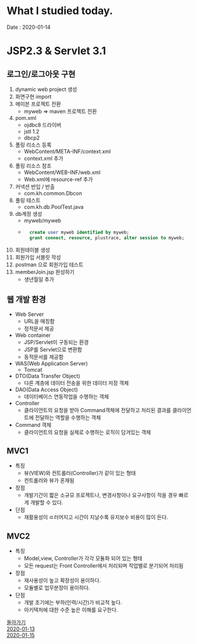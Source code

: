 # What I studied today.
Date : 2020-01-14

# JSP2.3 & Servlet 3.1
## 로그인/로그아웃 구현
1. dynamic web project 생성
2. 화면구현 import
3. 메이븐 프로젝트 전환
    - myweb => maven 프로젝트 전환
4. pom.xml
    - ojdbc8 드라이버
    - jstl 1.2
    - dbcp2
5. 풀링 리소스 등록
    - WebContent/META-INF/context.xml
    - context.xml 추가
6. 풀링 리소스 참조
    - WebContent/WEB-INF/web.xml
    - Web.xml에 resource-ref 추가
7. 커넥션 반입 / 반출
    - com.kh.common.Dbcon
8. 풀링 테스트
    - com.kh.db.PoolTest.java
9. db계정 생성 
    - myweb/myweb
    - ```sql
        create user myweb identified by myweb;
        grant connect, resource, plustrace, alter session to myweb;
        ```
10. 회원테이블 생성
11. 회원가입 서블릿 작성
12. postman 으로 회원가입 테스트
13. memberJoin.jsp 완성하기
    - 생년월일 추가
## 웹 개발 환경
- Web Server
    - URL을 매칭함
    - 정적문서 제공
- Web container
    - JSP/Servlet이 구동되는 환경
    - JSP를 Servlet으로 변환함
    - 동적문서를 제공함
- WAS(Web Application Server)
    - Tomcat 
- DTO(Data Transfer Object) 
    - 다른 계층에 데이터 전송을 위한 데이터 저장 객체
- DAO(Data Access Object)
    - 데이터베이스 연동작업을 수행하는 객체
- Controller
    - 클라이언트의 요청을 받아 Command객체에 전달하고 처리된 결과를 클라이언트에 전달하는 역할을 수행하는 객체
- Command 객체
    - 클라이언트의 요청을 실제로 수행하는 로직이 담겨있는 객체
## MVC1
- 특징
    - 뷰(VIEW)와 컨트롤러(Controller)가 같이 있는 형태
    - 컨트롤러와 뷰가 혼재됨
- 장점
    - 개발기간이 짧은 소규모 프로젝트나, 변경사항이나 요구사항이 적을 경우 빠르게 개발할 수 있다.
- 단점
    - 재활용성이 ㄸ러어지고 시간이 지날수록 유지보수 비용이 많이 든다.
## MVC2
- 특징
    - Model,view, Controller가 각각 모듈화 되어 있는 형태
    - 모든 request는 Front Controller에서 처리되며 작업별로 분기되어 처리됨
- 장점
    - 재사용성이 높고 확장성이 용이하다.
    - 모듈별로 업무분장이 용이하다.
- 단점
  - 개발 초기에는 부하(인력/시간)가 비교적 높다.
  - 아키텍처에 대한 수준 높은 이해를 요구한다.

[돌아가기](../README.md)  
[2020-01-13](whatIStudied_200113.md)  
[2020-01-15](whatIStudied_200115.md)  


